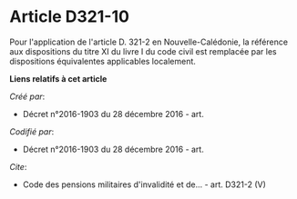 # Article D321-10

Pour l'application de l'article D. 321-2 en Nouvelle-Calédonie, la référence aux dispositions du titre XI du livre I du code
civil est remplacée par les dispositions équivalentes applicables localement.

**Liens relatifs à cet article**

_Créé par_:

  - Décret n°2016-1903 du 28 décembre 2016 - art.

_Codifié par_:

  - Décret n°2016-1903 du 28 décembre 2016 - art.

_Cite_:

  - Code des pensions militaires d'invalidité et de... - art. D321-2 (V)
